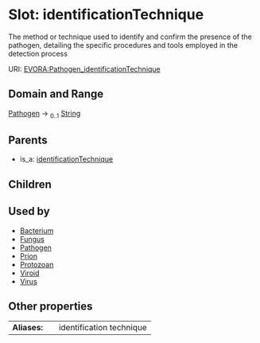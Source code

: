 
# Slot: identificationTechnique

The method or technique used to identify and confirm the presence of the pathogen, detailing the specific procedures and tools employed in the detection process

URI: [EVORA:Pathogen_identificationTechnique](https://evora-project.eu/Pathogen_identificationTechnique)


## Domain and Range

[Pathogen](Pathogen.md) &#8594;  <sub>0..1</sub> [String](types/String.md)

## Parents

 *  is_a: [identificationTechnique](identificationTechnique.md)

## Children


## Used by

 * [Bacterium](Bacterium.md)
 * [Fungus](Fungus.md)
 * [Pathogen](Pathogen.md)
 * [Prion](Prion.md)
 * [Protozoan](Protozoan.md)
 * [Viroid](Viroid.md)
 * [Virus](Virus.md)

## Other properties

|  |  |  |
| --- | --- | --- |
| **Aliases:** | | identification technique |